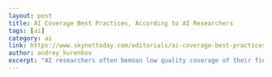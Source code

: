 ```yaml
---
layout: post
title: AI Coverage Best Practices, According to AI Researchers
tags: [ai]
category: ai
link: https://www.skynettoday.com/editorials/ai-coverage-best-practices
author: andrey_kurenkov
excerpt: "AI researchers often bemoan low quality coverage of their field; here are their recommendations."
---
```


